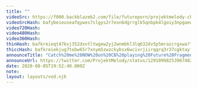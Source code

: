```yaml
---
title: ""
videoSrc: https://f000.backblazeb2.com/file/futureporn/projektmelody-chaturbate-2020-08-05.mp4
videoSrcHash: bafybeieuseafqywes7slgys2r7exn6dgrrglk5qnbpk4lgoiy3npgaew4y?filename=projektmelody-chaturbate-2020-08-05.mp4
video720Hash: 
video480Hash: 
video360Hash: 
thinHash: bafkreieqt47kvj352dxvtltwgew2yj2wnmbkl3lq632dv5p5mrazcrgxwa?filename=20200805T195240Z_thin.jpg
thiccHash: bafkreiekjug7tobw65r7xnym5zwzckybsx6wcivrjiirqqrq3r37cgktay?filename=20200805T195240Z_thicc.jpg
announceTitle: "Catch%20me%20NOW%20on%20CB%20playing%20Future%20Fragments%21"
announceUrl: https://twitter.com/ProjektMelody/status/1291099825396748292
date: 2020-08-05T19:52:40.000Z
note: 
layout: layouts/vod.njk
---
```

